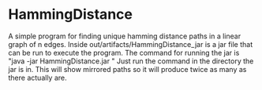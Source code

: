 # HammingDistance
A simple program for finding unique hamming distance paths in a linear graph of n edges.
Inside out/artifacts/HammingDistance_jar is a jar file that can be run to execute the program.
The command for running the jar is "java -jar HammingDistance.jar <Number of Edges You Want Goes Here>"
Just run the command in the directory the jar is in.
This will show mirrored paths so it will produce twice as many as there actually are.

